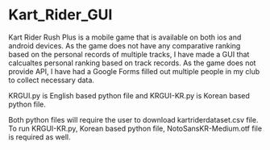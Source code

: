 # Kart_Rider_GUI

Kart Rider Rush Plus is a mobile game that is available on both ios and android devices. As the game does not have any comparative ranking based on the personal records of multiple tracks, I have made a GUI that calcualtes personal ranking based on track records. As the game does not provide API, I have had a Google Forms filled out multiple people in my club to collect necessary data.


KRGUI.py is English based python file and KRGUI-KR.py is Korean based python file.

Both python files will require the user to download kartriderdataset.csv file.
To run KRGUI-KR.py, Korean based python file, NotoSansKR-Medium.otf file is required as well.
